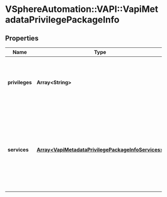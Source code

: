 # VSphereAutomation::VAPI::VapiMetadataPrivilegePackageInfo

## Properties
Name | Type | Description | Notes
------------ | ------------- | ------------- | -------------
**privileges** | **Array&lt;String&gt;** | List of default privileges to be used for all the operations present in this package. If a particular operation element has no explicit privileges defined in the privilege definition file, these privileges are used for enforcing authorization. | 
**services** | [**Array&lt;VapiMetadataPrivilegePackageInfoServices&gt;**](VapiMetadataPrivilegePackageInfoServices.md) | Information about all service elements contained in this package element that contain privilege information. The key in the {@term map} is the identifier of the service element and the value in the {@term map} is the privilege information for the service element. For an explanation of privilege information containment within service elements, see {@link vapi.metadata.privilege.Service}. | 


